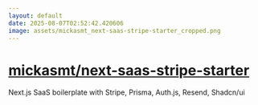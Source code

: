 ```yaml
---
layout: default
date: 2025-08-07T02:52:42.420606
image: assets/mickasmt_next-saas-stripe-starter_cropped.png
---
```


# [mickasmt/next-saas-stripe-starter](https://github.com/mickasmt/next-saas-stripe-starter)

Next.js SaaS boilerplate with Stripe, Prisma, Auth.js, Resend, Shadcn/ui
